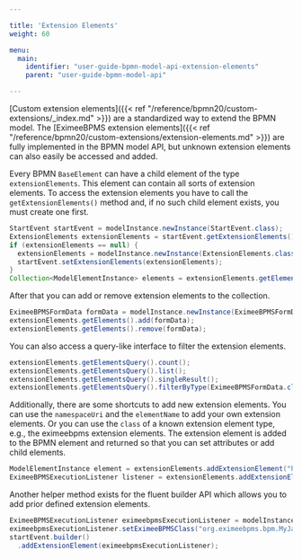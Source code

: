 ```yaml
---

title: 'Extension Elements'
weight: 60

menu:
  main:
    identifier: "user-guide-bpmn-model-api-extension-elements"
    parent: "user-guide-bpmn-model-api"

---
```



[Custom extension elements]({{< ref "/reference/bpmn20/custom-extensions/_index.md" >}}) are a standardized way to extend the BPMN model.
The [EximeeBPMS extension elements]({{< ref "/reference/bpmn20/custom-extensions/extension-elements.md" >}}) are fully implemented in the BPMN model API, but unknown extension elements can also easily be accessed and added.

Every BPMN `BaseElement` can have a child element of the type `extensionElements`.
This element can contain all sorts of extension elements. To access the
extension elements you have to call the `getExtensionElements()` method and, 
if no such child element exists, you must create one first.

```java
StartEvent startEvent = modelInstance.newInstance(StartEvent.class);
ExtensionElements extensionElements = startEvent.getExtensionElements();
if (extensionElements == null) {
  extensionElements = modelInstance.newInstance(ExtensionElements.class);
  startEvent.setExtensionElements(extensionElements);
}
Collection<ModelElementInstance> elements = extensionElements.getElements();
```

After that you can add or remove extension elements to the collection.

```java
EximeeBPMSFormData formData = modelInstance.newInstance(EximeeBPMSFormData.class);
extensionElements.getElements().add(formData);
extensionElements.getElements().remove(formData);
```

You can also access a query-like interface to filter the extension elements.

```java
extensionElements.getElementsQuery().count();
extensionElements.getElementsQuery().list();
extensionElements.getElementsQuery().singleResult();
extensionElements.getElementsQuery().filterByType(EximeeBPMSFormData.class).singleResult();
```

Additionally, there are some shortcuts to add new extension elements. You can use
the `namespaceUri` and the `elementName` to add your own extension elements. Or
you can use the `class` of a known extension element type, e.g., the eximeebpms
extension elements. The extension element is added to the BPMN element and returned
so that you can set attributes or add child elements.

```java
ModelElementInstance element = extensionElements.addExtensionElement("http://example.com/bpmn", "myExtensionElement");
EximeeBPMSExecutionListener listener = extensionElements.addExtensionElement(EximeeBPMSExecutionListener.class);
```

Another helper method exists for the fluent builder API which allows you to add prior defined extension elements.

```java
EximeeBPMSExecutionListener eximeebpmsExecutionListener = modelInstance.newInstance(EximeeBPMSExecutionListener.class);
eximeebpmsExecutionListener.setEximeeBPMSClass("org.eximeebpms.bpm.MyJavaDelegte");
startEvent.builder()
  .addExtensionElement(eximeebpmsExecutionListener);
```
